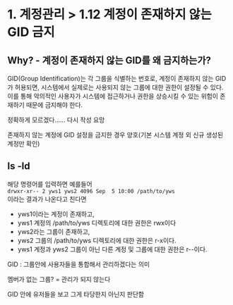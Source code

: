 # 1. 계정관리 > 1.12 계정이 존재하지 않는 GID 금지
## Why? - 계정이 존재하지 않는 GID를 왜 금지하는가?
GID(Group Identification)는 각 그룹을 식별하는 번호로, 계정이 존재하지 않는 GID가 허용되면, 시스템에서 실제로는 사용되지 않는 그룹에 대한 권한이 설정될 수 있다. 이를 통해 악의적인 사용자가 시스템에 접근하거나 권한을 상승시킬 수 있는 위험이 존재하기 때문에 금지해야 한다.

정확하게 모르겠다......
다시 작성 요망

존재하지 않는 계정에 GID 설정을 금지한 경우 양호(기본 시스템 계정 외 신규 생성된 계정만 확인)

## ls -ld
해당 명령어를 입력하면 예를들어   
`drwxr-xr-- 2 yws1 yws2 4096 Sep  5 10:00 /path/to/yws`   
이라는 결과가 나온다고 친다면   
- yws1이라는 계정이 존재하고, 
- yws1 계정의 /path/to/yws 디렉토리에 대한 권한은 rwx이다
- yws2라는 그룹이 존재하고,
- yws2 그룹의 /path/to/yws 디렉토리에 대한 권한은 r-x이다.
- yws1 계정과 yws2 그룹이 아닌 다른 계정 및 그룹에 대한 권한은 r--이다.




GID : 그룹안에 사용자들을 통합해서 관리하겠다는 의미 

멤버가 없는 그룹? = 관리가 되지 않는다

GID 안에 유저들을 보고 그게 타당한지 아닌지 판단함 